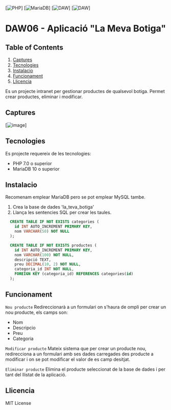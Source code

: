 [![PHP](https://img.shields.io/badge/php-7+-blue)]
[![MariaDB](https://img.shields.io/badge/MariaDB-10+-green)]
[![DAW](https://img.shields.io/badge/DAW-06-pink)]
[![DAW](https://img.shields.io/badge/Llicence-MIT-purple)]

# DAW06 - Aplicació "La Meva Botiga"

## Table of Contents
1. [Captures](#captures)
2. [Tecnologies](#tecnologies)
3. [Instalacio](#instalacio)
4. [Funcionament](#funcionament)
5. [Llicencia](#llicencia)

Es un projecte intranet per gestionar productes de qualsevol botiga. Permet crear productes, eliminar i modificar.

## Captures
[![image](https://imgur.com/a/LFCh9ig)]

## Tecnologies
Es projecte requereix de les tecnologies:
- PHP 7.0 o superior
- MariaDB 10 o superior

## Instalacio
Recomenam emplear MariaDB pero se pot emplear MySQL tambe.

1. Crea la base de dades 'la_teva_botiga'
2. Llança les sentencies SQL per crear les taules.
```sql
  CREATE TABLE IF NOT EXISTS categories (
    id INT AUTO_INCREMENT PRIMARY KEY,
    nom VARCHAR(50) NOT NULL
  );

  CREATE TABLE IF NOT EXISTS productes (
    id INT AUTO_INCREMENT PRIMARY KEY,
    nom VARCHAR(100) NOT NULL,
    descripció TEXT,
    preu DECIMAL(10, 2) NOT NULL,
    categoria_id INT NOT NULL,
    FOREIGN KEY (categoria_id) REFERENCES categories(id)
  );
```

## Funcionament
`Nou producte`
Redireccionarà a un formulari on s'haura de ompli per crear un nou producte, els camps son:
  - Nom
  - Descripcio
  - Preu
  - Categoria

`Modificar producte`
Mateix sistema que per crear un producte nou, redirecciona a un formulari amb ses dades carregades des producte a modificar i on se pot modificar el valor de es camp desitjat.

`Eliminar producte`
Elimina el producte seleccionat de la base de dades i per tant del llistat de la aplicació.

## Llicencia
MIT License
